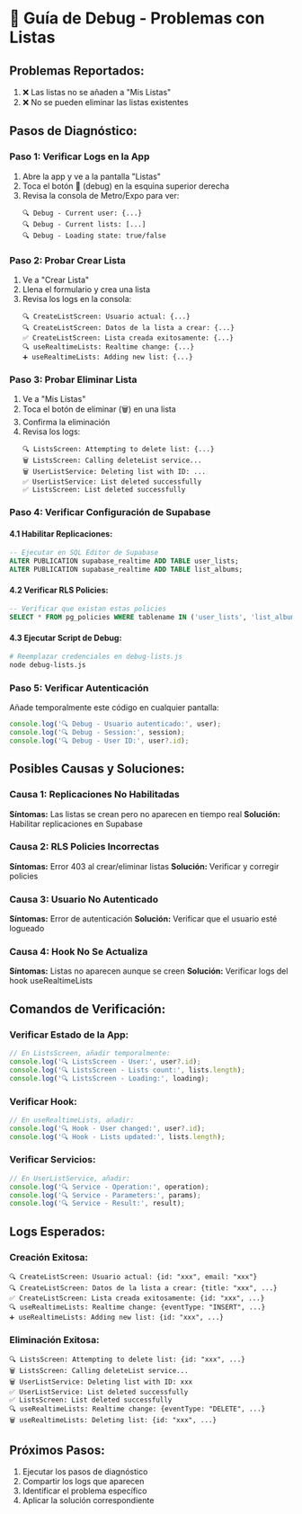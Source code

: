 # 🔧 Guía de Debug - Problemas con Listas

## **Problemas Reportados:**
1. ❌ Las listas no se añaden a "Mis Listas"
2. ❌ No se pueden eliminar las listas existentes

## **Pasos de Diagnóstico:**

### **Paso 1: Verificar Logs en la App**
1. Abre la app y ve a la pantalla "Listas"
2. Toca el botón 🐛 (debug) en la esquina superior derecha
3. Revisa la consola de Metro/Expo para ver:
   ```
   🔍 Debug - Current user: {...}
   🔍 Debug - Current lists: [...]
   🔍 Debug - Loading state: true/false
   ```

### **Paso 2: Probar Crear Lista**
1. Ve a "Crear Lista"
2. Llena el formulario y crea una lista
3. Revisa los logs en la consola:
   ```
   🔍 CreateListScreen: Usuario actual: {...}
   🔍 CreateListScreen: Datos de la lista a crear: {...}
   ✅ CreateListScreen: Lista creada exitosamente: {...}
   🔍 useRealtimeLists: Realtime change: {...}
   ➕ useRealtimeLists: Adding new list: {...}
   ```

### **Paso 3: Probar Eliminar Lista**
1. Ve a "Mis Listas"
2. Toca el botón de eliminar (🗑️) en una lista
3. Confirma la eliminación
4. Revisa los logs:
   ```
   🔍 ListsScreen: Attempting to delete list: {...}
   🗑️ ListsScreen: Calling deleteList service...
   🗑️ UserListService: Deleting list with ID: ...
   ✅ UserListService: List deleted successfully
   ✅ ListsScreen: List deleted successfully
   ```

### **Paso 4: Verificar Configuración de Supabase**

#### **4.1 Habilitar Replicaciones:**
```sql
-- Ejecutar en SQL Editor de Supabase
ALTER PUBLICATION supabase_realtime ADD TABLE user_lists;
ALTER PUBLICATION supabase_realtime ADD TABLE list_albums;
```

#### **4.2 Verificar RLS Policies:**
```sql
-- Verificar que existan estas policies
SELECT * FROM pg_policies WHERE tablename IN ('user_lists', 'list_albums');
```

#### **4.3 Ejecutar Script de Debug:**
```bash
# Reemplazar credenciales en debug-lists.js
node debug-lists.js
```

### **Paso 5: Verificar Autenticación**
Añade temporalmente este código en cualquier pantalla:
```javascript
console.log('🔍 Debug - Usuario autenticado:', user);
console.log('🔍 Debug - Session:', session);
console.log('🔍 Debug - User ID:', user?.id);
```

## **Posibles Causas y Soluciones:**

### **Causa 1: Replicaciones No Habilitadas**
**Síntomas:** Las listas se crean pero no aparecen en tiempo real
**Solución:** Habilitar replicaciones en Supabase

### **Causa 2: RLS Policies Incorrectas**
**Síntomas:** Error 403 al crear/eliminar listas
**Solución:** Verificar y corregir policies

### **Causa 3: Usuario No Autenticado**
**Síntomas:** Error de autenticación
**Solución:** Verificar que el usuario esté logueado

### **Causa 4: Hook No Se Actualiza**
**Síntomas:** Listas no aparecen aunque se creen
**Solución:** Verificar logs del hook useRealtimeLists

## **Comandos de Verificación:**

### **Verificar Estado de la App:**
```javascript
// En ListsScreen, añadir temporalmente:
console.log('🔍 ListsScreen - User:', user?.id);
console.log('🔍 ListsScreen - Lists count:', lists.length);
console.log('🔍 ListsScreen - Loading:', loading);
```

### **Verificar Hook:**
```javascript
// En useRealtimeLists, añadir:
console.log('🔍 Hook - User changed:', user?.id);
console.log('🔍 Hook - Lists updated:', lists.length);
```

### **Verificar Servicios:**
```javascript
// En UserListService, añadir:
console.log('🔍 Service - Operation:', operation);
console.log('🔍 Service - Parameters:', params);
console.log('🔍 Service - Result:', result);
```

## **Logs Esperados:**

### **Creación Exitosa:**
```
🔍 CreateListScreen: Usuario actual: {id: "xxx", email: "xxx"}
🔍 CreateListScreen: Datos de la lista a crear: {title: "xxx", ...}
✅ CreateListScreen: Lista creada exitosamente: {id: "xxx", ...}
🔍 useRealtimeLists: Realtime change: {eventType: "INSERT", ...}
➕ useRealtimeLists: Adding new list: {id: "xxx", ...}
```

### **Eliminación Exitosa:**
```
🔍 ListsScreen: Attempting to delete list: {id: "xxx", ...}
🗑️ ListsScreen: Calling deleteList service...
🗑️ UserListService: Deleting list with ID: xxx
✅ UserListService: List deleted successfully
✅ ListsScreen: List deleted successfully
🔍 useRealtimeLists: Realtime change: {eventType: "DELETE", ...}
🗑️ useRealtimeLists: Deleting list: {id: "xxx", ...}
```

## **Próximos Pasos:**
1. Ejecutar los pasos de diagnóstico
2. Compartir los logs que aparecen
3. Identificar el problema específico
4. Aplicar la solución correspondiente 